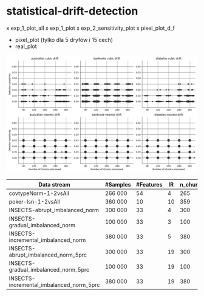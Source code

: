 # statistical-drift-detection

x exp_1_plot_all
x exp_1_plot
x exp_2_sensitivity_plot
x pixel_plot_d_f
- pixel_plot  (tylko dla 5 dryfów i 15 cech)
- real_plot

![](foo.png)

| Data stream | #Samples | #Features | IR | n_chunks | samples_per_chunk |
| --- | --- | --- | --- | --- | --- |
| covtypeNorm-1-2vsAll | 266 000 | 54 | 4 | 265 | 1000 |
| poker-lsn-1-2vsAll | 360 000 | 10 | 10 | 359 | 1000 |
| INSECTS-abrupt_imbalanced_norm | 300 000 | 33 | 4 | 300 | 1000 |
| INSECTS-gradual_imbalanced_norm | 100 000 | 33 | 3 | 100 | 1000 |
| INSECTS-incremental_imbalanced_norm | 380 000 | 33 | 5 | 380 | 1000 |
| INSECTS-abrupt_imbalanced_norm_5prc | 300 000 | 33 | 19 | 300 | 1000 |
| INSECTS-gradual_imbalanced_norm_5prc | 100 000 | 33 | 19 | 100 | 1000 |
| INSECTS-incremental_imbalanced_norm_5prc | 380 000 | 33 | 19 | 380 | 1000 |
